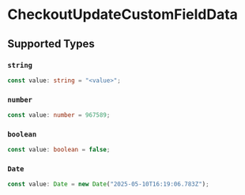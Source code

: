 # CheckoutUpdateCustomFieldData


## Supported Types

### `string`

```typescript
const value: string = "<value>";
```

### `number`

```typescript
const value: number = 967589;
```

### `boolean`

```typescript
const value: boolean = false;
```

### `Date`

```typescript
const value: Date = new Date("2025-05-10T16:19:06.783Z");
```

